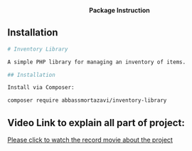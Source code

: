 <p align="center"><a target="_blank"></a> <b>Package Instruction</b>
<p align="center">

</p>



## Installation
```sh
# Inventory Library

A simple PHP library for managing an inventory of items.

## Installation

Install via Composer:

composer require abbassmortazavi/inventory-library
```

## Video Link to explain all part of project:

<a href="https://www.awesomescreenshot.com/video/21239699?key=928af49da997ebb088aac35c0293d33c">Please click to watch the record movie about the project</a>


